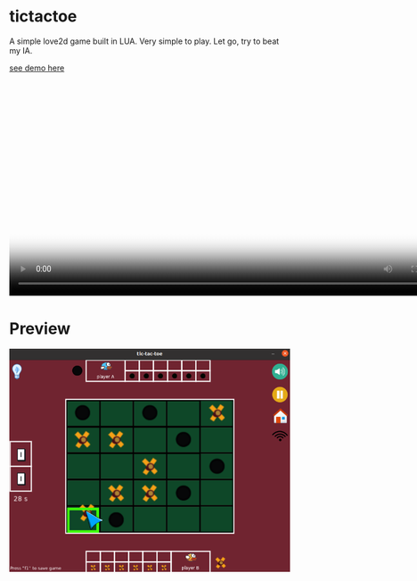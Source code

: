 # tictactoe
A simple love2d game built in LUA. Very simple to play. Let go, try to beat my IA. 

 <a href="https://genereux-akotenou.github.io/tictactoe/">see demo here</a>
<video width="auto" height="400" poster="assets/sprites/preview.png" controls src="assets/sprites/game_party.mp4">
# Preview
<img src="https://github.com/Genereux-akotenou/tictactoe/blob/main/assets/sprites/preview.png"/>
